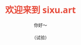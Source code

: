 <!DOCTYPE html>
<html>
<head>
    <title>四煦</title>
    <meta charset="utf-8">
    <style>
        body { text-align: center; padding: 50px; font-family: 'Segoe UI', Tahoma, Geneva, Verdana, sans-serif; }
        h1 { color: #e74c3c; }
        p { margin: 20px 0; }
    </style>
</head>
<body>
    <h1>欢迎来到 sixu.art</h1>
    <p>你好～</p >
    <p>（试验）</p >
</body>
</html>
